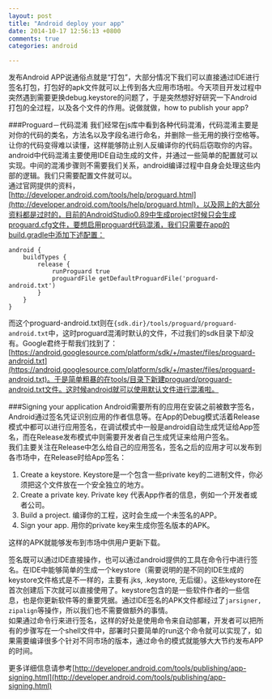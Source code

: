 ```yaml
---
layout: post
title: "Android deploy your app"
date: 2014-10-17 12:56:13 +0800
comments: true
categories: android

---
```


发布Android APP说通俗点就是“打包”，大部分情况下我们可以直接通过IDE进行签名打包，打包好的apk文件就可以上传到各大应用市场啦。今天项目开发过程中突然遇到需要更换debug.keystore的问题了，于是突然想好好研究一下Android打包的全过程，以及各个文件的作用。说做就做，how to publish your app?    

###Proguard－代码混淆
我们经常在js库中看到各种代码混淆，代码混淆主要是对你的代码的类名，方法名以及字段名进行命名，并删除一些无用的换行空格等。让你的代码变得难以读懂，这样能够防止别人反编译你的代码后窃取你的内容。  
android中代码混淆主要使用IDE自动生成的文件，并通过一些简单的配置就可以实现。中间的混淆步骤则不需要我们关系，android编译过程中自身会处理这些内部的逻辑。我们只需要配置文件就可以。  
通过官网提供的资料，[http://developer.android.com/tools/help/proguard.html](http://developer.android.com/tools/help/proguard.html)，以及网上的大部分资料都是过时的，目前的AndroidStudio0.89中生成project时候只会生成proguard.cfg文件，要想启用proguard代码混淆，我们只需要在app的build.gradle中添加下述配置：  

```
android {
    buildTypes {
        release {
            runProguard true
            proguardFile getDefaultProguardFile('proguard-android.txt')
        }
    }
}

```

而这个proguard-android.txt则在`{sdk.dir}/tools/proguard/proguard-android.txt`中，这时proguard混淆时默认的文件，不过我们的sdk目录下却没有。Google君终于帮我们找到了：[https://android.googlesource.com/platform/sdk/+/master/files/proguard-android.txt](https://android.googlesource.com/platform/sdk/+/master/files/proguard-android.txt)。于是简单粗暴的在tools/目录下新建proguard/proguard-android.txt文件。这时候android就可以使用默认文件进行混淆啦。
 
###Signing your application
Android需要所有的应用在安装之前被数字签名，Android通过签名凭证识别应用的作者信息等。在App的Debug模式活着Release模式中都可以进行应用签名，在调试模式中一般是android自动生成凭证给App签名，而在Release发布模式中则需要开发者自己生成凭证来给用户签名。  
我们主要关注在Release中怎么给自己的应用签名，签名之后的应用才可以发布到各市场中，在Release时给App签名：  

1. Create a keystore. Keystore是一个包含一些private key的二进制文件，你必须把这个文件放在一个安全独立的地方。
2. Create a private key. Private key 代表App作者的信息，例如一个开发者或者公司。
3. Build a project. 编译你的工程，这时会生成一个未签名的APP。
4. Sign your app. 用你的private key来生成你签名版本的APK。

这样的APK就能够发布到市场中供用户更新下载。  

签名既可以通过IDE直接操作，也可以通过android提供的工具在命令行中进行签名。在IDE中能够简单的生成一个keystore（需要说明的是不同的IDE生成的keystore文件格式是不一样的，主要有.jks, .keystore, 无后缀）。这些keystore在首次创建后下次就可以直接使用了。keystore包含的是一些软件作者的一些信息，也是你更新软件等的重要凭据。通过IDE签名的APK文件都经过了`jarsigner, zipalign`等操作，所以我们也不需要做额外的事情。  
如果通过命令行来进行签名，这样的好处是使用命令来自动部署，开发者可以把所有的步骤写在一个shell文件中，部署时只要简单的run这个命令就可以实现了，如果需要编译很多个针对不同市场的版本，通过命令的模式就能够大大节约发布APP的时间。  

更多详细信息请参考[http://developer.android.com/tools/publishing/app-signing.html](http://developer.android.com/tools/publishing/app-signing.html)  

